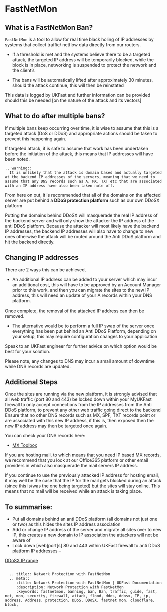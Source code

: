 # FastNetMon

##  What is a FastNetMon Ban? 
`FastNetMon` is a tool to allow for real time black holing of IP addresses by systems that collect traffic/ netflow data directly from our routers.

- If a threshold is met and the systems believe there to be a targeted attack, the targeted IP address will be temporarily blocked, while the block is in place, networking is suspended to protect the network and the client’s 

- The bans will be automatically lifted after approximately 30 minutes, should the attack continue, this will then be reinstated 

This data is logged by UKFast and further information can be provided should this be needed [on the nature of the attack and its vectors] 

## What to do after multiple bans?
If multiple bans keep occurring over time, it is wise to assume that this is a targeted attack (DoS or DDoS) and appropriate actions should be taken to prevent this happening again. 

If targeted attack, if is safe to assume that work has been undertaken before the initiation of the attack, this means that IP addresses will have been noted. 

```eval_rst
.. warning::
  It is unlikely that the attack is domain based and actually targeted at the backend IP addresses of the servers, meaning that we need to assume that any DNS records such as A, MX, TXT etc that are associated with an IP address have also been taken note off. 

```
From here on out, it is recommended that all of the domains on the affected server are put behind a **DDoS protection platform** such as our own DDoSX platform

Putting the domains behind DDoSX will masquerade the real IP address of the backend server and will only show the attacker the IP address of the anti DDoS platform.
Because the attacker will most likely have the backend IP addresses, the backend IP addresses will also have to change to new ones otherwise the attack will be routed around the Anti DDoS platform and hit the backend directly. 

## Changing IP addresses
There are 2 ways this can be achieved, 

 - An additional IP address can be added to your server which may incur an additional cost, this will have to be approved by an Account Manager prior to this work, and then you can migrate the sites to the new IP address, this will need an update of your A records within your DNS platform. 

Once complete, the removal of the attacked IP address can then be removed. 

 - The alternative would be to perform a full IP swap of the server once everything has been put behind an Anti DDoS Platform, depending on your setup, this may require configuration changes to your application

Speak to an UKFast engineer for further advice on which option would be best for your solution. 

Please note, any changes to DNS may incur a small amount of downtime while DNS records are updated. 

## Additional Steps
Once the sites are running via the new platform, it is strongly advised that all web traffic (port 80 and 443) be locked down within your MyUKFast firewall to only accept connections from the IP addresses from the Anti DDoS platform, to prevent any other web traffic going direct to the backend
Ensure that no other DNS records such as MX, SPF, TXT records point or are associated with this new IP address, if this is, then exposed then the new IP address may then be targeted once again. 

You can check your DNS records here: 
* [MX Toolbox](https://mxtoolbox.com/DNSLookup.aspx)

If you are hosting mail, to which means that you need IP based MX records, we recommend that you look at our Office365 platform or other email providers in which also masquerade the mail servers IP address. 

If you continue to use the previously attacked IP address for hosting email, it may well be the case that the IP for the mail gets blocked during an attack (since this is/was the one being targeted) but the sites will stay online. This means that no mail will be received while an attack is taking place. 

## To summarise: 
 - Put all domains behind an anti DDoS platform (all domains not just one or two) as this hides the sites IP address association  
 - Add or change IP address of the server and migrate all sites over to new IP, this creates a new domain to IP association the attackers will not be aware of
 - Lock down [web]port[s] 80 and 443 within UKFast firewall to anti DDoS platform IP addresses – 

[DDoSX IP range](https://docs.ukfast.co.uk/security/ddos/ips.html)


``` warning:: Never expose the new IP address: treat this like a password that you wouldn't expose.
```

```eval_rst
  .. title:: Network Protection with FastNetMon
  .. meta::
     :title: Network Protection with FastNetMon | UKFast Documentation
     :description: Network Protection with FastNetMon
     :keywords: fastnetmon, banning, ban, Ban, traffic, guide, fast, net, mon, security, firewall, attack, flood, ddos, ddosx, IP, ip, address, Address, protection, DDoS, DDoSX, fastnet mon, cloudflare, block, 
```
